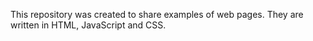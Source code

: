 This repository was created to share examples of web pages.
They are written in HTML, JavaScript and CSS.
